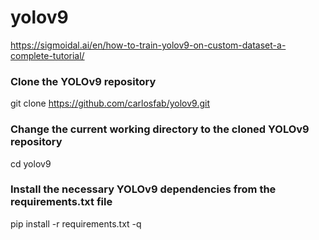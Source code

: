 # yolov9
https://sigmoidal.ai/en/how-to-train-yolov9-on-custom-dataset-a-complete-tutorial/


### Clone the YOLOv9 repository
git clone https://github.com/carlosfab/yolov9.git
### Change the current working directory to the cloned YOLOv9 repository
cd yolov9
### Install the necessary YOLOv9 dependencies from the requirements.txt file
pip install -r requirements.txt -q
